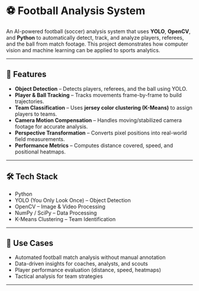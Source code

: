 # ⚽ Football Analysis System

An AI-powered football (soccer) analysis system that uses **YOLO**, **OpenCV**, and **Python** to automatically detect, track, and analyze players, referees, and the ball from match footage. This project demonstrates how computer vision and machine learning can be applied to sports analytics.

---

## 🚀 Features
- **Object Detection** – Detects players, referees, and the ball using YOLO.  
- **Player & Ball Tracking** – Tracks movements frame-by-frame to build trajectories.  
- **Team Classification** – Uses **jersey color clustering (K-Means)** to assign players to teams.  
- **Camera Motion Compensation** – Handles moving/stabilized camera footage for accurate analysis.  
- **Perspective Transformation** – Converts pixel positions into real-world field measurements.  
- **Performance Metrics** – Computes distance covered, speed, and positional heatmaps.  

---

## 🛠️ Tech Stack
- Python  
- YOLO (You Only Look Once) – Object Detection  
- OpenCV – Image & Video Processing  
- NumPy / SciPy – Data Processing  
- K-Means Clustering – Team Identification  

---

## 🎯 Use Cases
- Automated football match analysis without manual annotation  
- Data-driven insights for coaches, analysts, and scouts  
- Player performance evaluation (distance, speed, heatmaps)  
- Tactical analysis for team strategies  

---
